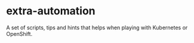 # extra-automation
A set of scripts, tips and hints that helps when playing with Kubernetes or OpenShift.
